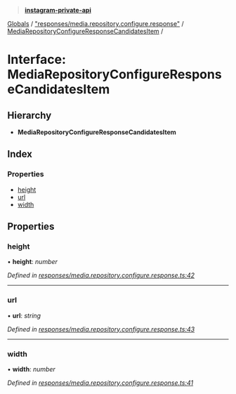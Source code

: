 > **[instagram-private-api](../README.md)**

[Globals](../README.md) / ["responses/media.repository.configure.response"](../modules/_responses_media_repository_configure_response_.md) / [MediaRepositoryConfigureResponseCandidatesItem](_responses_media_repository_configure_response_.mediarepositoryconfigureresponsecandidatesitem.md) /

# Interface: MediaRepositoryConfigureResponseCandidatesItem

## Hierarchy

* **MediaRepositoryConfigureResponseCandidatesItem**

## Index

### Properties

* [height](_responses_media_repository_configure_response_.mediarepositoryconfigureresponsecandidatesitem.md#height)
* [url](_responses_media_repository_configure_response_.mediarepositoryconfigureresponsecandidatesitem.md#url)
* [width](_responses_media_repository_configure_response_.mediarepositoryconfigureresponsecandidatesitem.md#width)

## Properties

###  height

• **height**: *number*

*Defined in [responses/media.repository.configure.response.ts:42](https://github.com/dilame/instagram-private-api/blob/01eb399/src/responses/media.repository.configure.response.ts#L42)*

___

###  url

• **url**: *string*

*Defined in [responses/media.repository.configure.response.ts:43](https://github.com/dilame/instagram-private-api/blob/01eb399/src/responses/media.repository.configure.response.ts#L43)*

___

###  width

• **width**: *number*

*Defined in [responses/media.repository.configure.response.ts:41](https://github.com/dilame/instagram-private-api/blob/01eb399/src/responses/media.repository.configure.response.ts#L41)*